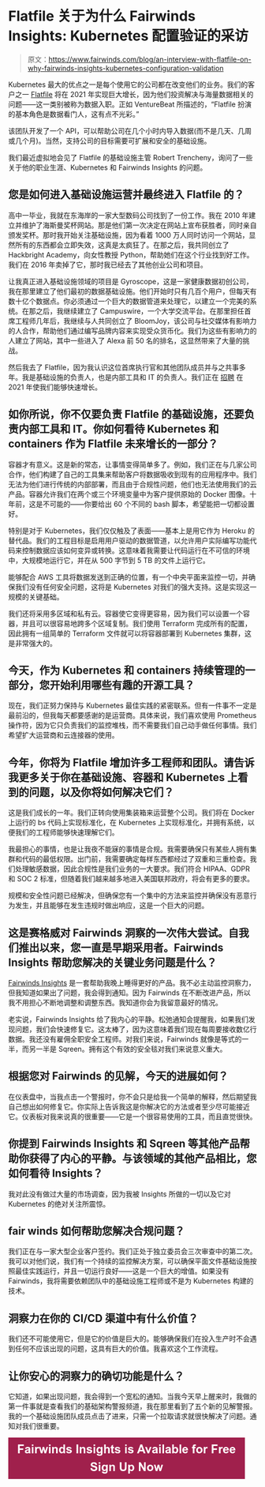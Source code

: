 # Flatfile 关于为什么 Fairwinds Insights: Kubernetes 配置验证的采访

> 原文：<https://www.fairwinds.com/blog/an-interview-with-flatfile-on-why-fairwinds-insights-kubernetes-configuration-validation>

 Kubernetes 最大的优点之一是每个使用它的公司都在改变他们的业务。我们的客户之一 [Flatfile](https://flatfile.io/) 将在 2021 年实现巨大增长，因为他们投资解决与海量数据相关的问题——这一类别被称为数据入职。正如 VentureBeat 所描述的，“Flatfile 扮演的基本角色是数据看门人，这有点不光彩。”

该团队开发了一个 API，可以帮助公司在几个小时内导入数据(而不是几天、几周或几个月)。当然，支持公司的目标需要可扩展和安全的基础设施。

我们最近虚拟地会见了 Flatfile 的基础设施主管 Robert Trencheny，询问了一些关于他的职业生涯、Kubernetes 和 Fairwinds Insights 的问题。

## **您是如何进入基础设施运营并最终进入 Flatfile 的？**

高中一毕业，我就在东海岸的一家大型数码公司找到了一份工作。我在 2010 年建立并维护了海斯曼奖杯网站。那是他们第一次决定在网站上宣布获胜者，同时亲自颁发奖杯。那时我开始关注基础设施，因为看着 1000 万人同时访问一个网站，显然所有的东西都会立即失效，这真是太疯狂了。在那之后，我共同创立了 Hackbright Academy，向女性教授 Python，帮助她们在这个行业找到好工作。我们在 2016 年卖掉了它，那时我已经去了其他创业公司和项目。

让我真正进入基础设施领域的项目是 Gyroscope，这是一家健康数据初创公司，我在那里建立了他们最初的数据基础设施。他们开始时只有几百个用户，但每天有数十亿个数据点。你必须通过一个巨大的数据管道来处理它，以建立一个完美的系统。在那之后，我继续建立了 Campuswire，一个大学交流平台。在那里担任首席工程师几年后，我继续与人共同创立了 BloomJoy，该公司与社交媒体有影响力的人合作，帮助他们通过编写品牌内容来实现受众货币化。我们为这些有影响力的人建立了网站，其中一些进入了 Alexa 前 50 名的排名，这显然带来了大量的挑战。

然后我去了 Flatfile，因为我认识这位首席执行官和其他团队成员并与之共事多年。我是基础设施的负责人，也是内部工具和 IT 的负责人。我们正在 [招聘](https://flatfile.io/about/#careers) 在 2021 年使我们能够快速增长。

## 如你所说，你不仅要负责 Flatfile 的基础设施，还要负责内部工具和 IT。你如何看待 Kubernetes 和 containers 作为 Flatfile 未来增长的一部分？

容器才有意义。这是新的常态，让事情变得简单多了。例如，我们正在与几家公司合作，他们构建了自己的工具集来帮助客户将数据吸收到现有的应用程序中。我们无法为他们进行传统的内部部署，而且由于合规性问题，他们也无法使用我们的云产品。容器允许我们在两个或三个环境变量中为客户提供原始的 Docker 图像。十年前，这是不可能的——你要给出 60 个不同的 bash 脚本，希望能把一切都设置好。

特别是对于 Kubernetes，我们仅仅触及了表面——基本上是用它作为 Heroku 的替代品。我们的工程目标是启用用户驱动的数据管道，以允许用户实际编写功能代码来控制数据应该如何变异或转换。这意味着我需要让代码运行在不可信的环境中，大规模地运行它，并在从 500 字节到 5 TB 的文件上运行它。

能够配合 AWS 工具将数据发送到正确的位置，有一个中央平面来监控一切，并确保我们没有任何安全问题，这将是 Kubernetes 对我们的强大支持。这是实现这一规模的关键基础。

我们还将采用多区域和私有云。容器使它变得更容易，因为我们可以设置一个容器，并且可以很容易地跨多个区域复制。我们使用 Terraform 完成所有的配置，因此拥有一组简单的 Terraform 文件就可以将容器部署到 Kubernetes 集群，这是非常强大的。

## **今天，作为 Kubernetes 和 containers 持续管理的一部分，您开始利用哪些有趣的开源工具？**

现在，我们正努力保持与 Kubernetes 最佳实践的紧密联系。但有一件事不一定是最前沿的，但我每天都要感谢的是运营商。具体来说，我们喜欢使用 Prometheus 操作符，因为它只负责我们的监控堆栈，而不需要我们自己动手做任何事情。我们希望扩大运营商和云连接器的使用。

## 今年，你将为 Flatfile 增加许多工程师和团队。请告诉我更多关于你在基础设施、容器和 Kubernetes 上看到的问题，以及你将如何解决它们？

这是我们成长的一年。我们正转向使用集装箱来运营整个公司。我们将在 Docker 上运行的 bs 代码上实现标准化，在 Kubernetes 上实现标准化，并拥有系统，以便我们的工程师能够快速理解它们。

我最担心的事情，也是让我夜不能寐的事情是合规。我需要确保只有某些人拥有集群和代码的最低权限。出门前，我需要确定每样东西都经过了双重和三重检查。我们处理敏感数据，因此合规性是我们业务的一大要求。我们符合 HIPAA、GDPR 和 SOC 2 标准，但随着我们越来越多地进入美国联邦政府，将会有更多的要求。

规模和安全性问题已经解决，但确保您有一个集中的方法来监控并确保没有恶意行为发生，并且能够在发生违规时做出响应，这是一个巨大的问题。

## **这是赛格威对 Fairwinds 洞察的一次伟大尝试。自我们推出以来，您一直是早期采用者。Fairwinds Insights 帮助您解决的关键业务问题是什么？**

[Fairwinds Insights](/insights) 是一套帮助我晚上睡得更好的产品。我不必主动监控洞察力，但我知道如果出了问题，我会得到通知。因为 Fairwinds 在不断改进产品，所以我不用担心不断地调整和调整东西。我知道你会为我留意最好的情况。

老实说，Fairwinds Insights 给了我内心的平静。松弛通知会提醒我，如果我们发现问题，我们会快速修复它。这太棒了，因为这意味着我们现在每周要接收数亿行数据。我还没有雇佣全职安全工程师。对我们来说，Fairwinds 就像是等式的一半，而另一半是 Sqreen。拥有这个有效的安全毯对我们来说意义重大。

## **根据您对 Fairwinds 的见解，今天的进展如何？**

在仪表盘中，当我点击一个警报时，你不会只是给我一个简单的解释，然后期望我自己想出如何修复它。你实际上告诉我这是你解决它的方法或者至少尽可能接近它。仪表板对我来说真的很重要——它是一个很容易使用的工具，而且直觉很快。

## **你提到 Fairwinds Insights 和 Sqreen 等其他产品帮助你获得了内心的平静。与该领域的其他产品相比，您如何看待 Insights？**

我对此没有做过大量的市场调查，因为我被 Insights 所做的一切以及它对 Kubernetes 的绝对关注所震惊。

## **fair winds 如何帮助您解决合规问题？**

我们正在与一家大型企业客户签约。我们正处于独立委员会三次审查中的第二次。我可以对他们说，我们有一个持续的监控解决方案，可以确保平面文件基础设施按照最佳实践运行，并且一切运行良好——这是一个巨大的增值。如果没有 Fairwinds，我将需要依赖团队中的基础设施工程师或不是为 Kubernetes 构建的技术。

## **洞察力在你的 CI/CD 渠道中有什么价值？**

我们还不可能使用它，但是它的价值是巨大的。能够确保我们在投入生产时不会遇到任何不应该出现的问题，这具有巨大的价值。我喜欢这个工作流程。

## 让你安心的洞察力的确切功能是什么？

它知道，如果出现问题，我会得到一个宽松的通知。当我今天早上醒来时，我做的第一件事就是查看我们的基础架构警报频道，我在那里看到了五个新的见解警报。我的一个基础设施团队成员点击了进来，只需一个拉取请求就很快解决了问题。通知对我们很重要。

[![Fairwinds Insights is Available for Free Sign Up Now](img/90e93a941f22f2087c3a229a91ea6c10.png)](https://cta-redirect.hubspot.com/cta/redirect/2184645/d329e036-9905-4715-85b8-31a98b50623c)
